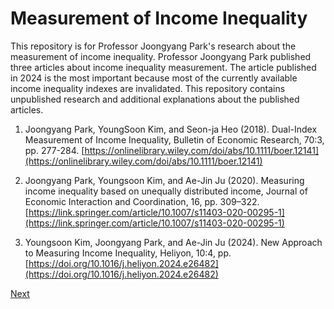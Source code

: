 # Measurement of Income Inequality

This repository is for Professor Joongyang Park's research about the measurement of income inequality.
Professor Joongyang Park published three articles about income inequality measurement.
The article published in 2024 is the most important because most of the currently available income inequality indexes are invalidated.
This repository contains unpublished research and additional explanations about the published articles.

1. Joongyang Park, YoungSoon Kim, and Seon-ja Heo (2018). Dual-Index Measurement of Income Inequality, Bulletin of Economic Research, 70:3, pp. 277-284. [https://onlinelibrary.wiley.com/doi/abs/10.1111/boer.12141](https://onlinelibrary.wiley.com/doi/abs/10.1111/boer.12141)
   
2. Joongyang Park, Youngsoon Kim, and Ae-Jin Ju (2020). Measuring income inequality based on unequally distributed income, 
Journal of Economic Interaction and Coordination, 16, pp. 309–322. [https://link.springer.com/article/10.1007/s11403-020-00295-1](https://link.springer.com/article/10.1007/s11403-020-00295-1)

3. Youngsoon Kim, Joongyang Park, and Ae-Jin Ju (2024). New Approach to Measuring Income Inequality, Heliyon, 10:4, pp. 
[https://doi.org/10.1016/j.heliyon.2024.e26482](https://doi.org/10.1016/j.heliyon.2024.e26482)

[Next](https://github.com/joongyang/Measurement-of-Income-Inequality/blob/main/WhatIsInequality.md)

